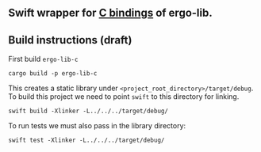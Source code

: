 ## Swift wrapper for [C bindings](../ergo-lib-c) of ergo-lib.


## Build instructions (draft)

First build `ergo-lib-c`
```
cargo build -p ergo-lib-c
```

This creates a static library under `<project_root_directory>/target/debug`.
To build this project we need to point `swift` to this directory for linking.
```
swift build -Xlinker -L../../../target/debug/
```

To run tests we must also pass in the library directory:
```
swift test -Xlinker -L../../../target/debug/
```
 
